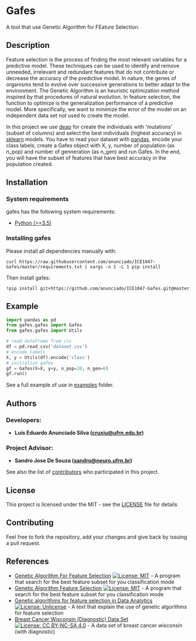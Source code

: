 # Gafes

A tool that use Genetic Algorithm for FEature Selection.

## Description

Feature selection is the process of finding the most relevant variables for a predictive model. These techniques can be used to identify and remove unneeded, irrelevant and redundant features that do not contribute or decrease the accuracy of the predictive model. In nature, the genes of organisms tend to evolve over successive generations to better adapt to the environment. The Genetic Algorithm is an heuristic optimization method inspired by that procedures of natural evolution. In feature selection, the function to optimize is the generalization performance of a predictive model. More specifically, we want to minimize the error of the model on an independent data set not used to create the model.

In this project we use [deap](https://deap.readthedocs.io/en/master/) for create the individuals with 'mutations' (subset of columns) and select the best individuals (highest accuracy) in [sklearn](https://scikit-learn.org/) models. You have to read your dataset with [pandas](https://pandas.pydata.org/), encode your class labels, create a Gafes object with X, y, number of population (as n_pop) and number of genneration (as n_gen) and run Gafes. In the end, you will have the subset of features that have best accuracy in the population created. 

## Installation

### System requirements

gafes has the following system requirements:
* [Python (>=3.5)](https://www.python.org/downloads/)

### Installing gafes

Please install all dependencies manually with:

```
curl https://raw.githubusercontent.com/anunciado/ICE1047-Gafes/master/requirements.txt | xargs -n 1 -L 1 pip install
```
Then install gafes:

```
!pip install git+https://github.com/anunciado/ICE1047-Gafes.git@master
```
## Example
```python
import pandas as pd
from gafes.gafes import Gafes
from gafes.gafes import Utils

# read dataframe from csv
df = pd.read_csv('dataset.csv')
# encode labels
X, y = Utils(df).encode('class')
# initialize gafes
gf = Gafes(X=X, y=y, n_pop=20, n_gen=6)
gf.run()
```

See a full example of use in [examples](https://github.com/anunciado/ICE1047-Gafes/tree/master/examples) folder. 

## Authors
### Developers: 
* **Luís Eduardo Anunciado Silva ([cruxiu@ufrn.edu.br](mailto:cruxiu@ufrn.edu.br))** 
### Project Advisor: 
* **Sandro Jose De Souza ([sandro@neuro.ufrn.br](mailto:sandro@neuro.ufrn.br))**

See also the list of [contributors](https://github.com/anunciado/ICE1047-Gafes/contributors) who participated in this project.

## License

This project is licensed under the MIT - see the [LICENSE](LICENSE) file for details

## Contributing

Feel free to fork the repository, add your changes and give back by issuing a pull request. 

## References

* [Genetic Algorithm For Feature Selection](https://github.com/renatoosousa/GeneticAlgorithmForFeatureSelection) [![License: MIT](https://img.shields.io/badge/License-MIT-yellow.svg)](https://opensource.org/licenses/MIT) - A program that search for the best feature subset for you classification mode
* [Genetic Algorithm Feature Selection](https://github.com/scoliann/GeneticAlgorithmFeatureSelection) [![License: MIT](https://img.shields.io/badge/License-MIT-yellow.svg)](https://opensource.org/licenses/MIT) - A program that search for the best feature subset for you classification mode
* [Genetic algorithms for feature selection in Data Analytics](https://www.neuraldesigner.com/blog/genetic_algorithms_for_feature_selection) [![License: Unlicense](https://img.shields.io/badge/license-Unlicense-blue.svg)](http://unlicense.org/) - A text that explain the use of genetic algorithms for feature selection
* [Breast Cancer Wisconsin (Diagnostic) Data Set](https://www.kaggle.com/uciml/breast-cancer-wisconsin-data/downloads/breast-cancer-wisconsin-data.zip/2) [![License: CC BY-NC-SA 4.0](https://img.shields.io/badge/License-CC%20BY--NC--SA%204.0-lightgrey.svg)](https://creativecommons.org/licenses/by-nc-sa/4.0/) - A data set of breast cancer wisconsin (with diagnostic)
